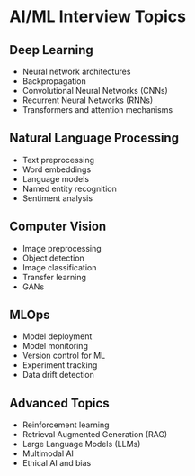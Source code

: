 # AI/ML Interview Topics

## Deep Learning
- Neural network architectures
- Backpropagation
- Convolutional Neural Networks (CNNs)
- Recurrent Neural Networks (RNNs)
- Transformers and attention mechanisms

## Natural Language Processing
- Text preprocessing
- Word embeddings
- Language models
- Named entity recognition
- Sentiment analysis

## Computer Vision
- Image preprocessing
- Object detection
- Image classification
- Transfer learning
- GANs

## MLOps
- Model deployment
- Model monitoring
- Version control for ML
- Experiment tracking
- Data drift detection

## Advanced Topics
- Reinforcement learning
- Retrieval Augmented Generation (RAG)
- Large Language Models (LLMs)
- Multimodal AI
- Ethical AI and bias
